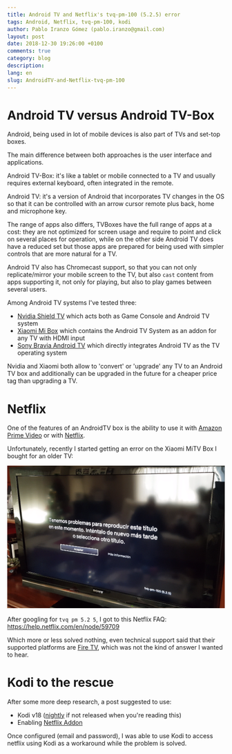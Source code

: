 ```yaml
---
title: Android TV and Netflix's tvq-pm-100 (5.2.5) error
tags: Android, Netflix, tvq-pm-100, kodi
author: Pablo Iranzo Gómez (pablo.iranzo@gmail.com)
layout: post
date: 2018-12-30 19:26:00 +0100
comments: true
category: blog
description:
lang: en
slug: AndroidTV-and-Netflix-tvq-pm-100
---
```


# Android TV versus Android TV-Box

Android, being used in lot of mobile devices is also part of TVs and set-top boxes.

The main difference between both approaches is the user interface and applications.

Android TV-Box: it's like a tablet or mobile connected to a TV and usually requires external keyboard, often integrated in the remote.

Android TV: it's a version of Android that incorporates TV changes in the OS so that it can be controlled with an arrow cursor remote plus back, home and microphone key.

The range of apps also differs, TVBoxes have the full range of apps at a cost: they are not optimized for screen usage and require to point and click on several places for operation, while on the other side Android TV does have a reduced set but those apps are prepared for being used with simpler controls that are more natural for a TV.

Android TV also has Chromecast support, so that you can not only replicate/mirror your mobile screen to the TV, but also `cast` content from apps supporting it, not only for playing, but also to play games between several users.

Among Android TV systems I've tested three:

- [Nvidia Shield TV](https://amzn.to/2BQJJGH) which acts both as Game Console and Android TV system
- [Xiaomi Mi Box](https://amzn.to/2SsFecu) which contains the Android TV System as an addon for any TV with HDMI input
- [Sony Bravia Android TV](https://amzn.to/2Q94kuY) which directly integrates Android TV as the TV operating system

Nvidia and Xiaomi both allow to 'convert' or 'upgrade' any TV to an Android TV box and additionally can be upgraded in the future for a cheaper price tag than upgrading a TV.

# Netflix

One of the features of an AndroidTV box is the ability to use it with [Amazon Prime Video](https://www.primevideo.com/?tag=iranzo-21) or with [Netflix](https://netflix.com).

Unfortunately, recently I started getting an error on the Xiaomi MiTV Box I bought for an older TV:

![](imagen/netflix-tvq-pm-100.png)

After googling for `tvq pm 5.2 5`, I got to this Netflix FAQ: <https://help.netflix.com/en/node/59709>

Which more or less solved nothing, even technical support said that their supported platforms are [Fire TV](https://amzn.to/2CG89o0), which was not the kind of answer I wanted to hear.

# Kodi to the rescue

After some more deep research, a post suggested to use:

- Kodi v18 ([nightly](https://mirrors.kodi.tv/nightlies/android/arm/master/) if not released when you're reading this)
- Enabling [Netflix Addon](https://forum.kodi.tv/showthread.php?tid=329767)

Once configured (email and password), I was able to use Kodi to access netflix using Kodi as a workaround while the problem is solved.
